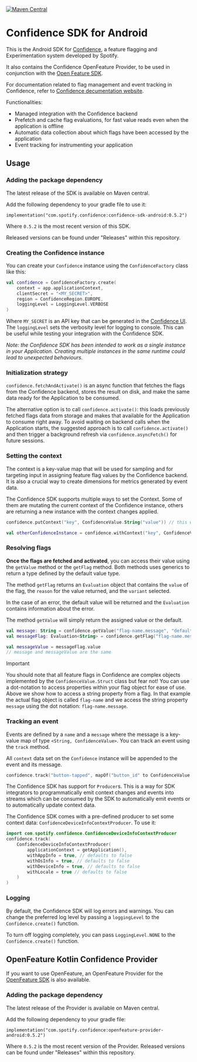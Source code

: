 <a href="https://maven-badges.herokuapp.com/maven-central/com.spotify.confidence/confidence-sdk-android">
<img alt="Maven Central" src="https://maven-badges.herokuapp.com/maven-central/com.spotify.confidence/confidence-sdk-android/badge.svg" />
</a>

# Confidence SDK for Android
This is the Android SDK for [Confidence](https://confidence.spotify.com/), a feature flagging and Experimentation system developed by Spotify.

It also contains the Confidence OpenFeature Provider, to be used in conjunction with the [Open Feature SDK](https://openfeature.dev/docs/reference/concepts/provider/).

For documentation related to flag management and event tracking in Confidence, refer to [Confidence decumentation website](https://confidence.spotify.com/docs).

Functionalities:

* Managed integration with the Confidence backend
* Prefetch and cache flag evaluations, for fast value reads even when the application is offline
* Automatic data collection about which flags have been accessed by the application
* Event tracking for instrumenting your application

## Usage

### Adding the package dependency

The latest release of the SDK is available on Maven central.

<!---x-release-please-start-version-->
Add the following dependency to your gradle file to use it:
```
implementation("com.spotify.confidence:confidence-sdk-android:0.5.2")
```

Where `0.5.2` is the most recent version of this SDK. 

Released versions can be found under "Releases" within this repository.
<!---x-release-please-end-->

### Creating the Confidence instance
You can create your `Confidence` instance using the `ConfidenceFactory` class like this:

```kotlin
val confidence = ConfidenceFactory.create(
    context = app.applicationContext,
    clientSecret = "<MY_SECRET>",
    region = ConfidenceRegion.EUROPE,
    loggingLevel = LoggingLevel.VERBOSE
)
```
Where `MY_SECRET` is an API key that can be generated in the [Confidence UI](https://confidence.spotify.com/console).
The `loggingLevel` sets the verbosity level for logging to console. This can be useful while testing your integration with the Confidence SDK.

_Note: the Confidence SDK has been intended to work as a single instance in your Application. Creating multiple instances in the same runtime could lead to unexpected behaviours._

### Initialization strategy
`confidence.fetchAndActivate()` is an async function that fetches the flags from the Confidence backend, stores the result on disk, and make the same data ready for the Application to be consumed.

The alternative option is to call `confidence.activate()`: this loads previously fetched flags data from storage and makes that available for the Application to consume right away. To avoid waiting on backend calls when the Application starts, the suggested approach is to call `confidence.activate()` and then trigger a background refresh via `confidence.asyncFetch()` for future sessions.

### Setting the context
The context is a key-value map that will be used for sampling and for targeting input in assigning feature flag values by the Confidence backend. It is also a crucial way to create dimensions for metrics generated by event data.

The Confidence SDK supports multiple ways to set the Context. Some of them are mutating the current context of the Confidence instance, others are returning a new instance with the context changes applied.

```kotlin
confidence.putContext("key", ConfidenceValue.String("value")) // this will mutate the context of the current Confidence instance

val otherConfidenceInstance = confidence.withContext("key", ConfidenceValue.String("value")) // this will return a new Confidence instance with the context changes applied but the context of the original instance is kept intact
```

### Resolving flags

**Once the flags are fetched and activated**, you can access their value using the `getValue` method or the `getFlag` method.
Both methods uses generics to return a type defined by the default value type.

The method `getFlag` returns an `Evaluation` object that contains the `value` of the flag, the `reason` for the value returned, and the `variant` selected.

In the case of an error, the default value will be returned and the `Evaluation` contains information about the error.

The method `getValue` will simply return the assigned value or the default.

```kotlin
val message: String = confidence.getValue("flag-name.message", "default message")
val messageFlag: Evaluation<String> = confidence.getFlag("flag-name.message", "default message")

val messageValue = messageFlag.value
// message and messageValue are the same
```

> [!IMPORTANT]
> You should note that all feature flags in Confidence are complex objects implemented by the `ConfidenceValue.Struct` class but fear not! 
> You can use a dot-notation to access properties within your flag object for ease of use.
> Above we show how to access a string property from a flag. In that example the actual flag object is called `flag-name` and we access the string property `message` using the dot notation: `flag-name.message`.

### Tracking an event
Events are defined by a `name` and a `message` where the message is a key-value map of type `<String, ConfidenceValue>`. You can track an event using the `track` method.

All `context` data set on the `Confidence` instance will be appended to the event and its message.

```kotlin
confidence.track("button-tapped", mapOf("button_id" to ConfidenceValue.String("purchase_button")))
```

The Confidence SDK has support for `Producer`s. This is a way for SDK integrators to programmatically emit context changes and events into streams 
which can be consumed by the SDK to automatically emit events or to automatically update context data.

The Confidence SDK comes with a pre-defined producer to set some context data: `ConfidenceDeviceInfoContextProducer`. To use it:
```kotlin
import com.spotify.confidence.ConfidenceDeviceInfoContextProducer
confidence.track(
    ConfidenceDeviceInfoContextProducer(
        applicationContext = getApplication(),
        withAppInfo = true, // defaults to false
        withOsInfo = true, // defaults to false
        withDeviceInfo = true, // defaults to false
        withLocale = true // defaults to false
    )
)
```

### Logging
By default, the Confidence SDK will log errors and warnings. You can change the preferred log level by passing a `loggingLevel` to the `Confidence.create()` function.

To turn off logging completely, you can pass `LoggingLevel.NONE` to the `Confidence.create()` function.


## OpenFeature Kotlin Confidence Provider
If you want to use OpenFeature, an OpenFeature Provider for the [OpenFeature SDK](https://github.com/open-feature/kotlin-sdk) is also available.

### Adding the package dependency

The latest release of the Provider is available on Maven central.

<!---x-release-please-start-version-->
Add the following dependency to your gradle file:
```
implementation("com.spotify.confidence:openfeature-provider-android:0.5.2")
```

Where `0.5.2` is the most recent version of the Provider. Released versions can be found under "Releases" within this repository.
<!---x-release-please-end-->


